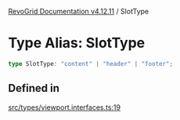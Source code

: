 [RevoGrid Documentation v4.12.11](README.md) / SlotType

# Type Alias: SlotType

```ts
type SlotType: "content" | "header" | "footer";
```

## Defined in

[src/types/viewport.interfaces.ts:19](https://github.com/revolist/revogrid/blob/6f8df4eb606fcbd6f32b575f3753800c08ad78f6/src/types/viewport.interfaces.ts#L19)
